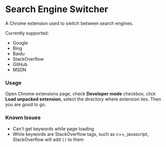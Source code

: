 # Search Engine Switcher
A Chrome extension used to switch between search engines.

Currently supported:

* Google
* Bing
* Baidu
* StackOverflow
* GitHub
* MSDN

### Usage
Open Chrome extensions page, check **Developer mode** checkbox, click **Load unpacked extension**, select the directory where extension lies. Then you are good to go.

### Known Issues
* Can't get keywords while page loading
* While keywords are StackOverflow tags, such as c++, javascript, StackOverflow will add `[]` to them